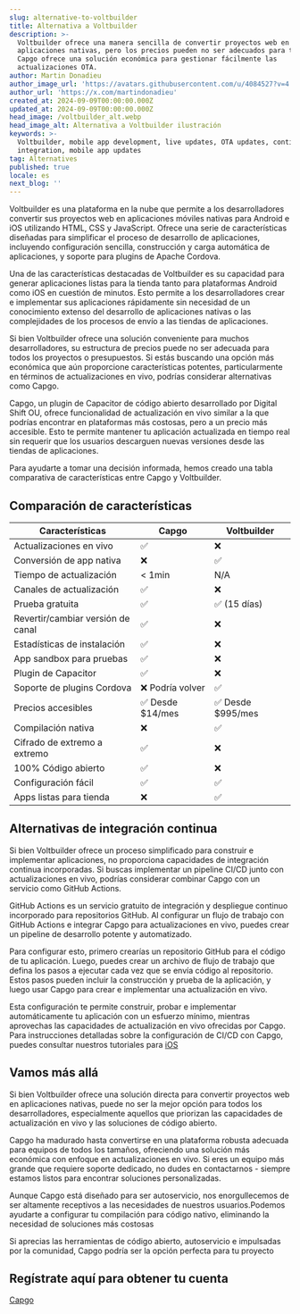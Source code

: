 ```yaml
---
slug: alternative-to-voltbuilder
title: Alternativa a Voltbuilder
description: >-
  Voltbuilder ofrece una manera sencilla de convertir proyectos web en
  aplicaciones nativas, pero los precios pueden no ser adecuados para todos.
  Capgo ofrece una solución económica para gestionar fácilmente las
  actualizaciones OTA.
author: Martin Donadieu
author_image_url: 'https://avatars.githubusercontent.com/u/4084527?v=4'
author_url: 'https://x.com/martindonadieu'
created_at: 2024-09-09T00:00:00.000Z
updated_at: 2024-09-09T00:00:00.000Z
head_image: /voltbuilder_alt.webp
head_image_alt: Alternativa a Voltbuilder ilustración
keywords: >-
  Voltbuilder, mobile app development, live updates, OTA updates, continuous
  integration, mobile app updates
tag: Alternatives
published: true
locale: es
next_blog: ''
---
```


Voltbuilder es una plataforma en la nube que permite a los desarrolladores convertir sus proyectos web en aplicaciones móviles nativas para Android e iOS utilizando HTML, CSS y JavaScript. Ofrece una serie de características diseñadas para simplificar el proceso de desarrollo de aplicaciones, incluyendo configuración sencilla, construcción y carga automática de aplicaciones, y soporte para plugins de Apache Cordova.

Una de las características destacadas de Voltbuilder es su capacidad para generar aplicaciones listas para la tienda tanto para plataformas Android como iOS en cuestión de minutos. Esto permite a los desarrolladores crear e implementar sus aplicaciones rápidamente sin necesidad de un conocimiento extenso del desarrollo de aplicaciones nativas o las complejidades de los procesos de envío a las tiendas de aplicaciones.

Si bien Voltbuilder ofrece una solución conveniente para muchos desarrolladores, su estructura de precios puede no ser adecuada para todos los proyectos o presupuestos. Si estás buscando una opción más económica que aún proporcione características potentes, particularmente en términos de actualizaciones en vivo, podrías considerar alternativas como Capgo.

Capgo, un plugin de Capacitor de código abierto desarrollado por Digital Shift OU, ofrece funcionalidad de actualización en vivo similar a la que podrías encontrar en plataformas más costosas, pero a un precio más accesible. Esto te permite mantener tu aplicación actualizada en tiempo real sin requerir que los usuarios descarguen nuevas versiones desde las tiendas de aplicaciones.

Para ayudarte a tomar una decisión informada, hemos creado una tabla comparativa de características entre Capgo y Voltbuilder.

## Comparación de características

| Características | Capgo | Voltbuilder |
| --- | --- | --- |
| Actualizaciones en vivo | ✅ | ❌ |
| Conversión de app nativa | ❌ | ✅ |
| Tiempo de actualización | < 1min | N/A |
| Canales de actualización | ✅ | ❌ |
| Prueba gratuita | ✅ | ✅ (15 días) |
| Revertir/cambiar versión de canal | ✅ | ❌ |
| Estadísticas de instalación | ✅ | ❌ |
| App sandbox para pruebas | ✅ | ❌ |
| Plugin de Capacitor | ✅ | ❌ |
| Soporte de plugins Cordova | ❌ Podría volver | ✅ |
| Precios accesibles | ✅ Desde $14/mes | ✅ Desde $995/mes |
| Compilación nativa | ❌ | ✅ |
| Cifrado de extremo a extremo | ✅ | ❌ |
| 100% Código abierto | ✅ | ❌ |
| Configuración fácil | ✅ | ✅ |
| Apps listas para tienda | ❌ | ✅ |

## Alternativas de integración continua

Si bien Voltbuilder ofrece un proceso simplificado para construir e implementar aplicaciones, no proporciona capacidades de integración continua incorporadas. Si buscas implementar un pipeline CI/CD junto con actualizaciones en vivo, podrías considerar combinar Capgo con un servicio como GitHub Actions.

GitHub Actions es un servicio gratuito de integración y despliegue continuo incorporado para repositorios GitHub. Al configurar un flujo de trabajo con GitHub Actions e integrar Capgo para actualizaciones en vivo, puedes crear un pipeline de desarrollo potente y automatizado.

Para configurar esto, primero crearías un repositorio GitHub para el código de tu aplicación. Luego, puedes crear un archivo de flujo de trabajo que defina los pasos a ejecutar cada vez que se envía código al repositorio. Estos pasos pueden incluir la construcción y prueba de la aplicación, y luego usar Capgo para crear e implementar una actualización en vivo.

Esta configuración te permite construir, probar e implementar automáticamente tu aplicación con un esfuerzo mínimo, mientras aprovechas las capacidades de actualización en vivo ofrecidas por Capgo. Para instrucciones detalladas sobre la configuración de CI/CD con Capgo, puedes consultar nuestros tutoriales para [iOS](https://capgo.app/blog/automatic-capacitor-android-build-github-action/)

## Vamos más allá

Si bien Voltbuilder ofrece una solución directa para convertir proyectos web en aplicaciones nativas, puede no ser la mejor opción para todos los desarrolladores, especialmente aquellos que priorizan las capacidades de actualización en vivo y las soluciones de código abierto.

Capgo ha madurado hasta convertirse en una plataforma robusta adecuada para equipos de todos los tamaños, ofreciendo una solución más económica con enfoque en actualizaciones en vivo. Si eres un equipo más grande que requiere soporte dedicado, no dudes en contactarnos - siempre estamos listos para encontrar soluciones personalizadas.

Aunque Capgo está diseñado para ser autoservicio, nos enorgullecemos de ser altamente receptivos a las necesidades de nuestros usuarios.Podemos ayudarte a configurar tu compilación para código nativo, eliminando la necesidad de soluciones más costosas

Si aprecias las herramientas de código abierto, autoservicio e impulsadas por la comunidad, Capgo podría ser la opción perfecta para tu proyecto

## Regístrate aquí para obtener tu cuenta

[Capgo](/register/)